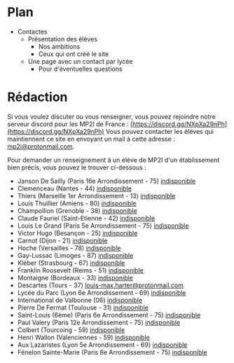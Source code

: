 # Plan
- Contactes
	- Présentation des élèves
		- Nos ambitions
		- Ceux qui ont créé le site
	- Une page avec un contact par lycée
		- Pour d'éventuelles questions

# Rédaction
Si vous voulez discuter ou vous renseigner, vous pouvez rejoindre notre serveur discord pour les MP2I de France : [https://discord.gg/NXpXa29nPh](https://discord.gg/NXpXa29nPh)
Vous pouvez contacter les élèves qui maintiennent ce site en envoyant un mail à cette adresse : [mp2i@protonmail.com](mailto:email@mp2i@protonmail.com).

Pour demander un renseignement à un élève de MP2I d'un établissement bien précis, vous pouvez le trouver ci-dessous :

-  Janson De Sailly (Paris 16e Arrondissement - 75) [indisponible](mailto:)
-  Clemenceau (Nantes - 44) [indisponible](mailto:)
-  Thiers (Marseille 1er Arrondissement - 13) [indisponible](mailto:)
-  Louis Thuillier (Amiens - 80) [indisponible](mailto:)
-  Champollion (Grenoble - 38) [indisponible](mailto:)
-  Claude Fauriel (Saint-Etienne - 42) [indisponible](mailto:)
-  Louis Le Grand (Paris 5e Arrondissement - 75) [indisponible](mailto:)
-  Victor Hugo (Besançon - 25) [indisponible](mailto:)
-  Carnot (Dijon - 21) [indisponible](mailto:)
-  Hoche (Versailles - 78) [indisponible](mailto:)
-  Gay-Lussac (Limoges - 87) [indisponible](mailto:)
-  Kléber (Strasbourg - 67) [indisponible](mailto:)
-  Franklin Roosevelt (Reims - 51) [indisponible](mailto:)
-  Montaigne (Bordeaux - 33) [indisponible](mailto:)
-  Descartes (Tours - 37) [louis-max.harter@protonmail.com](mailto:louis-max.harter@protonmail.com)
-  Lycée du Parc (Lyon 6e Arrondissement - 69) [indisponible](mailto:)
-  International de Valbonne (06) [indisponible](mailto:)
-  Pierre De Fermat (Toulouse - 31) [indisponible](mailto:)
-  Saint-Louis (6ème) (Paris 6e Arrondissement - 75) [indisponible](mailto:)
-  Paul Valery (Paris 12e Arrondissement - 75) [indisponible](mailto:)
-  Colbert (Tourcoing - 59) [indisponible](mailto:)
-  Henri Wallon (Valenciennes - 59) [indisponible](mailto:)
-  Aux Lazaristes (Lyon 5e Arrondissement - 69) [indisponible](mailto:)
-  Fénelon Sainte-Marie (Paris 8e Arrondissement - 75) [indisponible](mailto:)
